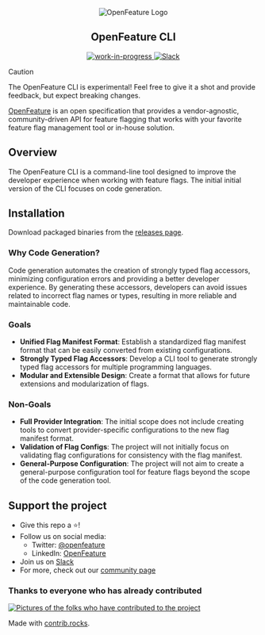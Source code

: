 <!-- markdownlint-disable MD033 -->
<!-- x-hide-in-docs-start -->
<p align="center">
  <picture>
    <source media="(prefers-color-scheme: dark)" srcset="https://raw.githubusercontent.com/open-feature/community/0e23508c163a6a1ac8c0ced3e4bd78faafe627c7/assets/logo/horizontal/white/openfeature-horizontal-white.svg" />
    <img align="center" alt="OpenFeature Logo" src="https://raw.githubusercontent.com/open-feature/community/0e23508c163a6a1ac8c0ced3e4bd78faafe627c7/assets/logo/horizontal/black/openfeature-horizontal-black.svg" />
  </picture>
</p>

<h2 align="center">OpenFeature CLI</h2>
<!-- x-hide-in-docs-end -->
<!-- The 'github-badges' class is used in the docs -->
<p align="center" class="github-badges">
  <a href="https://github.com/orgs/open-feature/projects/17">
    <img alt="work-in-progress" src="https://img.shields.io/badge/status-WIP-red" />
  </a>
  <a href="https://cloud-native.slack.com/archives/C07DY4TUDK6">
    <img alt="Slack" src="https://img.shields.io/badge/slack-%40cncf%2Fopenfeature-brightgreen?style=flat&logo=slack" />
  </a>
</p>
<!-- x-hide-in-docs-start -->

> [!CAUTION]
> The OpenFeature CLI is experimental!
> Feel free to give it a shot and provide feedback, but expect breaking changes.

[OpenFeature](https://openfeature.dev) is an open specification that provides a vendor-agnostic, community-driven API for feature flagging that works with your favorite feature flag management tool or in-house solution.
<!-- x-hide-in-docs-end -->

## Overview

The OpenFeature CLI is a command-line tool designed to improve the developer experience when working with feature flags.
The initial initial version of the CLI focuses on code generation.

## Installation

Download packaged binaries from the [releases page](https://github.com/open-feature/codegen/releases).

### Why Code Generation?

Code generation automates the creation of strongly typed flag accessors, minimizing configuration errors and providing a better developer experience.
By generating these accessors, developers can avoid issues related to incorrect flag names or types, resulting in more reliable and maintainable code.

### Goals

- **Unified Flag Manifest Format**: Establish a standardized flag manifest format that can be easily converted from existing configurations.
- **Strongly Typed Flag Accessors**: Develop a CLI tool to generate strongly typed flag accessors for multiple programming languages.
- **Modular and Extensible Design**: Create a format that allows for future extensions and modularization of flags.

### Non-Goals

- **Full Provider Integration**: The initial scope does not include creating tools to convert provider-specific configurations to the new flag manifest format.
- **Validation of Flag Configs**: The project will not initially focus on validating flag configurations for consistency with the flag manifest.
- **General-Purpose Configuration**: The project will not aim to create a general-purpose configuration tool for feature flags beyond the scope of the code generation tool.

## Support the project

- Give this repo a ⭐️!
- Follow us on social media:
  - Twitter: [@openfeature](https://twitter.com/openfeature)
  - LinkedIn: [OpenFeature](https://www.linkedin.com/company/openfeature/)
- Join us on [Slack](https://cloud-native.slack.com/archives/C0344AANLA1)
- For more, check out our [community page](https://openfeature.dev/community/)

### Thanks to everyone who has already contributed

<a href="https://github.com/open-feature/codegen/graphs/contributors">
  <img src="https://contrib.rocks/image?repo=open-feature/codegen" alt="Pictures of the folks who have contributed to the project" />
</a>

Made with [contrib.rocks](https://contrib.rocks).
<!-- x-hide-in-docs-end -->
